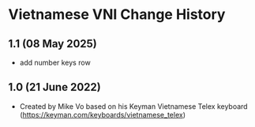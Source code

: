 Vietnamese VNI Change History
====================

1.1 (08 May 2025)
----------------
* add number keys row

1.0 (21 June 2022)
----------------
* Created by Mike Vo based on his Keyman Vietnamese Telex keyboard (https://keyman.com/keyboards/vietnamese_telex)
